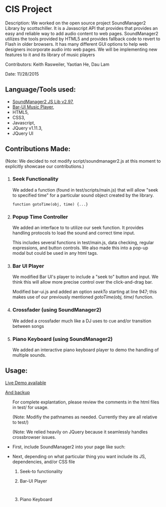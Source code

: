 # CIS Project
<p>	Description:
	We worked on the open source project SoundManager2 Library by scottschiller. 
	It is a Javascript API that provides that provides an easy and reliable way to add audio content to web pages. 
	SoundManager2 utilizes the tools provided by HTML5 and provides fallback code to revert to Flash in older browsers. 
	It has many different GUI options to help web designers incorporate audio into web pages. 
	We will be implementing new features to it and its library of music players</p>
<p>Contributors:  Keith Rasweiler, Yaotian He, Dau Lam </p>
<p>Date: 11/28/2015</p>

## Language/Tools used:
<ul>
	<li><a target="_blank" href="https://github.com/scottschiller/SoundManager2">SoundManager2 JS Lib v2.97</a>, </li>
	<li><a target="_blank" href="http://www.schillmania.com/projects/soundmanager2/demo/bar-ui/">Bar-UI Music Player</a>, </li>
	<li>HTML5, </li>
	<li>CSS3, </li>
	<li>Javascript, </li>
	<li>JQuery v1.11.3, </li> 
	<li>JQuery UI </li>
</ul>

## Contributions Made:
(Note: We decided to not modify script/soundmanager2.js at this moment to explicitly showcase our contributions.)
<ol>
	<li><h3>Seek Functionality</h3>
		<p>We added a function (found in test/scripts/main.js) that will allow "seek to specified time" for a particular sound object created by the library.</p>
		<code>function gotoTime(obj, time) {...}</code>
	</li>
	<li><h3>Popup Time Controller</h3>
		<p>We added an interface to to utilize our seek function. It provides handling protocols to load the sound and correct time input.</p>
		<p>This includes several functions in test/main.js, data checking, regular expressions, and button controls. We also made this into a pop-up modal but could be used in any html tags.</p>
	</li>
	<li><h3>Bar UI Player</h3>
		<p>We modified Bar UI's player to include a "seek to" button and input. We think this will allow more precise control over the click-and-drag bar.</p>
		<p>Modified bar-ui.js and added an option <i>seekTo</i> starting at line 947; this makes use of our previously mentioned <i>gotoTime(obj, time)</i> function.</p>
	</li>
	<li><h3>Crossfader (using SoundManager2)</h3>
		<p>We added a crossfader much like a DJ uses to cue and/or transition between songs</p>
	</li>
	<li><h3>Piano Keyboard (using SoundManager2)</h3>
		<p>We added an interactive piano keyboard player to demo the handling of multiple sounds.</p>
	</li>
</ol>

## Usage:
<p><a target="_blank" href="http://babyhuey.cis.temple.edu/~tuf72877/SoundManager2-Seek-Reverse/testing/">Live Demo available</a></p>
<p><a target="_blank" href="http://daul.me/project/sm2/testing/">And backup</a></p>

<ul><p>For complete explantation, please review the comments in the html files in test/ for usage.</p>
	<p>(Note: Modifiy the pathnames as needed. Currently they are all relative to test/)</p>
	<p>(Note: We relied heavily on JQuery because it seamlessly handles crossbrowser issues.</p>
	<li>
		<p>First, include SoundManager2 into your page like such:</p>
		<code><script type="text/javascript" src="../script/soundmanager2.js"></script></code>
	</li>
	<li>
		<p>Next, depending on what particular thing you want include its JS, dependencies, and/or CSS file</p>
		<ol>
			<li><p>Seek-to functionality</p>
				<code><link rel="stylesheet" href="css/style.css"></code>
				<code><script src="http://code.jquery.com/jquery-1.11.3.min.js"></script></code>
				<code><script type="text/javascript" src="scripts/main.js"></script></code>
			</li>
			<li><p>Bar-UI Player</p>
				<code><link rel="stylesheet" href="css/bar-ui.css"></code>
				<code><link rel="stylesheet" href="css/style.css"></code>
				<code><script src="http://code.jquery.com/jquery-1.11.3.min.js"></script></code>
				<code><script type="text/javascript" src="scripts/bar-ui_mod-11-28-2015.js"></script> </code>
				<code><script type="text/javascript" src="scripts/main.js"></script></code>
			</li>
			<li><p>Piano Keyboard</p>
				<code><link rel="stylesheet" href="css/keyboard-styles.css"></code>
				<code><script src="http://code.jquery.com/jquery-1.11.3.min.js"></script></code>
				<code><script src="scripts/keyboard-piano.js"></script></code>
			</li>
		</ol>
	</li>
</ul>